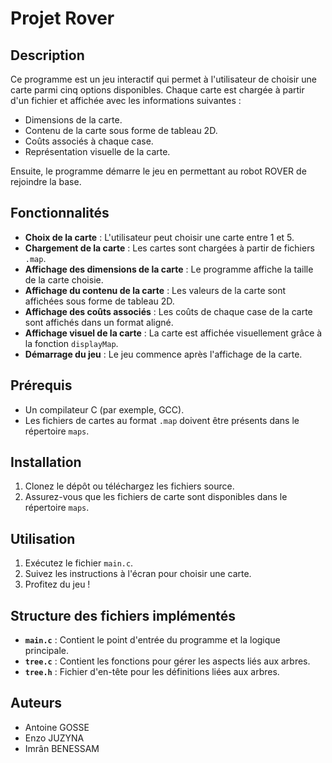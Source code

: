 # Projet Rover

## Description

Ce programme est un jeu interactif qui permet à l'utilisateur de choisir une carte parmi cinq options disponibles. Chaque carte est chargée à partir d'un fichier et affichée avec les informations suivantes :
- Dimensions de la carte.
- Contenu de la carte sous forme de tableau 2D.
- Coûts associés à chaque case.
- Représentation visuelle de la carte.

Ensuite, le programme démarre le jeu en permettant au robot ROVER de rejoindre la base.

## Fonctionnalités

- **Choix de la carte** : L'utilisateur peut choisir une carte entre 1 et 5.
- **Chargement de la carte** : Les cartes sont chargées à partir de fichiers `.map`.
- **Affichage des dimensions de la carte** : Le programme affiche la taille de la carte choisie.
- **Affichage du contenu de la carte** : Les valeurs de la carte sont affichées sous forme de tableau 2D.
- **Affichage des coûts associés** : Les coûts de chaque case de la carte sont affichés dans un format aligné.
- **Affichage visuel de la carte** : La carte est affichée visuellement grâce à la fonction `displayMap`.
- **Démarrage du jeu** : Le jeu commence après l'affichage de la carte.

## Prérequis

- Un compilateur C (par exemple, GCC).
- Les fichiers de cartes au format `.map` doivent être présents dans le répertoire `maps`.

## Installation

1. Clonez le dépôt ou téléchargez les fichiers source.
2. Assurez-vous que les fichiers de carte sont disponibles dans le répertoire `maps`.

## Utilisation

1. Exécutez le fichier `main.c`.
2. Suivez les instructions à l'écran pour choisir une carte.
3. Profitez du jeu !

## Structure des fichiers implémentés

- **`main.c`** : Contient le point d'entrée du programme et la logique principale.
- **`tree.c`** : Contient les fonctions pour gérer les aspects liés aux arbres.
- **`tree.h`** : Fichier d'en-tête pour les définitions liées aux arbres.

## Auteurs

- Antoine GOSSE
- Enzo JUZYNA
- Imrân BENESSAM


